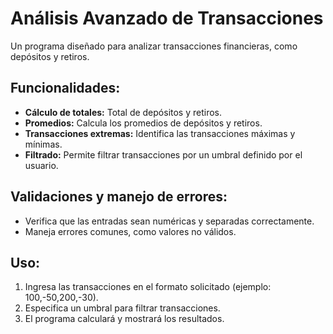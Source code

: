 # Análisis Avanzado de Transacciones

Un programa diseñado para analizar transacciones financieras, como depósitos y retiros.

## Funcionalidades:
- **Cálculo de totales:** Total de depósitos y retiros.
- **Promedios:** Calcula los promedios de depósitos y retiros.
- **Transacciones extremas:** Identifica las transacciones máximas y mínimas.
- **Filtrado:** Permite filtrar transacciones por un umbral definido por el usuario.

## Validaciones y manejo de errores:
- Verifica que las entradas sean numéricas y separadas correctamente.
- Maneja errores comunes, como valores no válidos.

## Uso:
1. Ingresa las transacciones en el formato solicitado (ejemplo: 100,-50,200,-30).
2. Especifica un umbral para filtrar transacciones.
3. El programa calculará y mostrará los resultados.
